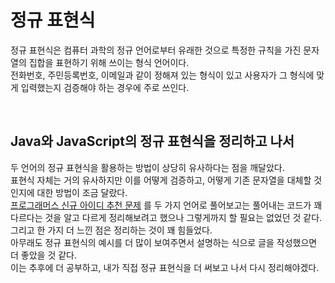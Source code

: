 # 정규 표현식

정규 표현식은 컴퓨터 과학의 정규 언어로부터 유래한 것으로 특정한 규칙을 가진 문자열의 집합을 표현하기 위해 쓰이는 형식 언어이다.  
전화번호, 주민등록번호, 이메일과 같이 정해져 있는 형식이 있고 사용자가 그 형식에 맞게 입력했는지 검증해야 하는 경우에 주로 쓰인다.

</br>

## Java와 JavaScript의 정규 표현식을 정리하고 나서

두 언어의 정규 표현식을 활용하는 방법이 상당히 유사하다는 점을 깨달았다.  
표현식 자체는 거의 유사하지만 이를 어떻게 검증하고, 어떻게 기존 문자열을 대체할 것인지에 대한 방법이 조금 달랐다.  
[프로그래머스 신규 아이디 추천 문제](https://github.com/nmin11/Programming_Exercise/blob/main/Regular%20Expression/Programmers%20-%20%EC%8B%A0%EA%B7%9C%20%EC%95%84%EC%9D%B4%EB%94%94%20%EC%B6%94%EC%B2%9C.md) 를 두 가지 언어로 풀어보고는 풀어내는 코드가 꽤 다르다는 것을 알고 다르게 정리해보려고 했으나 그렇게까지 할 필요는 없었던 것 같다.  
그리고 한 가지 더 느낀 점은 정리하는 것이 꽤 힘들었다.  
아무래도 정규 표현식의 예시를 더 많이 보여주면서 설명하는 식으로 글을 작성했으면 더 좋았을 것 같다.  
이는 추후에 더 공부하고, 내가 직접 정규 표현식을 더 써보고 나서 다시 정리해야겠다.
